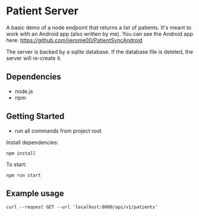 
# Patient Server

A basic demo of a node endpoint that returns a list of patients. It's meant to work with an Android app (also written by me). You can see the Android app here: https://github.com/jjerome00/PatientSyncAndroid 

The server is backed by a sqlite database. If the database file is deleted, the server will re-create it.

## Dependencies
* node.js
* npm


## Getting Started
* run all commands from project root

Install dependencies:
```
npm install
```

To start:
```
npm run start
```

## Example usage
```
curl --request GET --url 'localhost:8000/api/v1/patients'
```
